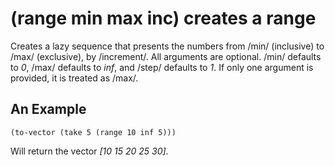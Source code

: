 # (range min max inc) creates a range
Creates a lazy sequence that presents the numbers from /min/ (inclusive) to /max/ (exclusive), by /increment/. All arguments are optional. /min/ defaults to _0_, /max/ defaults to _inf_, and /step/ defaults to _1_. If only one argument is provided, it is treated as /max/.

## An Example

    (to-vector (take 5 (range 10 inf 5)))

Will return the vector _[10 15 20 25 30]_.
